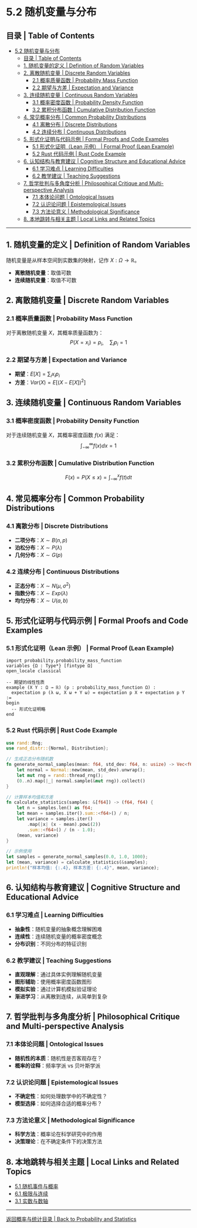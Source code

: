 # 5.2 随机变量与分布

## 目录 | Table of Contents

- [5.2 随机变量与分布](#52-随机变量与分布)
  - [目录 | Table of Contents](#目录--table-of-contents)
  - [1. 随机变量的定义 | Definition of Random Variables](#1-随机变量的定义--definition-of-random-variables)
  - [2. 离散随机变量 | Discrete Random Variables](#2-离散随机变量--discrete-random-variables)
    - [2.1 概率质量函数 | Probability Mass Function](#21-概率质量函数--probability-mass-function)
    - [2.2 期望与方差 | Expectation and Variance](#22-期望与方差--expectation-and-variance)
  - [3. 连续随机变量 | Continuous Random Variables](#3-连续随机变量--continuous-random-variables)
    - [3.1 概率密度函数 | Probability Density Function](#31-概率密度函数--probability-density-function)
    - [3.2 累积分布函数 | Cumulative Distribution Function](#32-累积分布函数--cumulative-distribution-function)
  - [4. 常见概率分布 | Common Probability Distributions](#4-常见概率分布--common-probability-distributions)
    - [4.1 离散分布 | Discrete Distributions](#41-离散分布--discrete-distributions)
    - [4.2 连续分布 | Continuous Distributions](#42-连续分布--continuous-distributions)
  - [5. 形式化证明与代码示例 | Formal Proofs and Code Examples](#5-形式化证明与代码示例--formal-proofs-and-code-examples)
    - [5.1 形式化证明（Lean 示例） | Formal Proof (Lean Example)](#51-形式化证明lean-示例--formal-proof-lean-example)
    - [5.2 Rust 代码示例 | Rust Code Example](#52-rust-代码示例--rust-code-example)
  - [6. 认知结构与教育建议 | Cognitive Structure and Educational Advice](#6-认知结构与教育建议--cognitive-structure-and-educational-advice)
    - [6.1 学习难点 | Learning Difficulties](#61-学习难点--learning-difficulties)
    - [6.2 教学建议 | Teaching Suggestions](#62-教学建议--teaching-suggestions)
  - [7. 哲学批判与多角度分析 | Philosophical Critique and Multi-perspective Analysis](#7-哲学批判与多角度分析--philosophical-critique-and-multi-perspective-analysis)
    - [7.1 本体论问题 | Ontological Issues](#71-本体论问题--ontological-issues)
    - [7.2 认识论问题 | Epistemological Issues](#72-认识论问题--epistemological-issues)
    - [7.3 方法论意义 | Methodological Significance](#73-方法论意义--methodological-significance)
  - [8. 本地跳转与相关主题 | Local Links and Related Topics](#8-本地跳转与相关主题--local-links-and-related-topics)

---

## 1. 随机变量的定义 | Definition of Random Variables

随机变量是从样本空间到实数集的映射，记作 $X: \Omega \to \mathbb{R}$。

- **离散随机变量**：取值可数
- **连续随机变量**：取值不可数

## 2. 离散随机变量 | Discrete Random Variables

### 2.1 概率质量函数 | Probability Mass Function

对于离散随机变量 $X$，其概率质量函数为：
$$P(X = x_i) = p_i, \quad \sum_{i} p_i = 1$$

### 2.2 期望与方差 | Expectation and Variance

- **期望**：$E[X] = \sum_{i} x_i p_i$
- **方差**：$Var(X) = E[(X - E[X])^2]$

## 3. 连续随机变量 | Continuous Random Variables

### 3.1 概率密度函数 | Probability Density Function

对于连续随机变量 $X$，其概率密度函数 $f(x)$ 满足：
$$\int_{-\infty}^{\infty} f(x) dx = 1$$

### 3.2 累积分布函数 | Cumulative Distribution Function

$$F(x) = P(X \leq x) = \int_{-\infty}^{x} f(t) dt$$

## 4. 常见概率分布 | Common Probability Distributions

### 4.1 离散分布 | Discrete Distributions

- **二项分布**：$X \sim B(n, p)$
- **泊松分布**：$X \sim P(\lambda)$
- **几何分布**：$X \sim G(p)$

### 4.2 连续分布 | Continuous Distributions

- **正态分布**：$X \sim N(\mu, \sigma^2)$
- **指数分布**：$X \sim Exp(\lambda)$
- **均匀分布**：$X \sim U(a, b)$

## 5. 形式化证明与代码示例 | Formal Proofs and Code Examples

### 5.1 形式化证明（Lean 示例） | Formal Proof (Lean Example)

```lean
import probability.probability_mass_function
variables {Ω : Type*} [fintype Ω]
open_locale classical

-- 期望的线性性质
example (X Y : Ω → ℝ) (p : probability_mass_function Ω) :
  expectation p (λ ω, X ω + Y ω) = expectation p X + expectation p Y :=
begin
  -- 形式化证明略
end
```

### 5.2 Rust 代码示例 | Rust Code Example

```rust
use rand::Rng;
use rand_distr::{Normal, Distribution};

// 生成正态分布随机数
fn generate_normal_samples(mean: f64, std_dev: f64, n: usize) -> Vec<f64> {
    let normal = Normal::new(mean, std_dev).unwrap();
    let mut rng = rand::thread_rng();
    (0..n).map(|_| normal.sample(&mut rng)).collect()
}

// 计算样本均值和方差
fn calculate_statistics(samples: &[f64]) -> (f64, f64) {
    let n = samples.len() as f64;
    let mean = samples.iter().sum::<f64>() / n;
    let variance = samples.iter()
        .map(|x| (x - mean).powi(2))
        .sum::<f64>() / (n - 1.0);
    (mean, variance)
}

// 示例使用
let samples = generate_normal_samples(0.0, 1.0, 1000);
let (mean, variance) = calculate_statistics(&samples);
println!("样本均值: {:.4}, 样本方差: {:.4}", mean, variance);
```

## 6. 认知结构与教育建议 | Cognitive Structure and Educational Advice

### 6.1 学习难点 | Learning Difficulties

- **抽象性**：随机变量的抽象概念理解困难
- **连续性**：连续随机变量的概率密度概念
- **分布识别**：不同分布的特征识别

### 6.2 教学建议 | Teaching Suggestions

- **直观理解**：通过具体实例理解随机变量
- **图形辅助**：使用概率密度函数图形
- **模拟实验**：通过计算机模拟验证理论
- **渐进学习**：从离散到连续，从简单到复杂

## 7. 哲学批判与多角度分析 | Philosophical Critique and Multi-perspective Analysis

### 7.1 本体论问题 | Ontological Issues

- **随机性的本质**：随机性是否客观存在？
- **概率的诠释**：频率学派 vs 贝叶斯学派

### 7.2 认识论问题 | Epistemological Issues

- **不确定性**：如何处理数学中的不确定性？
- **模型选择**：如何选择合适的概率分布？

### 7.3 方法论意义 | Methodological Significance

- **科学方法**：概率论在科学研究中的作用
- **决策理论**：在不确定条件下的决策方法

## 8. 本地跳转与相关主题 | Local Links and Related Topics

- [5.1 随机事件与概率](./5.1-随机事件与概率.md)
- [6.1 极限与连续](../../6-微积分与分析/6.1-极限与连续.md)
- [3.1 实数与数轴](../../3-数与代数/3.1-实数与数轴.md)

---

[返回概率与统计目录 | Back to Probability and Statistics](../README.md)
